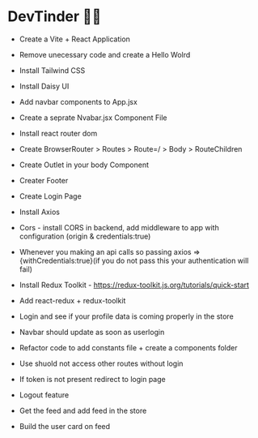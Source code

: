 # DevTinder 👩‍💻

- Create a Vite + React Application
- Remove unecessary code and create a Hello Wolrd
- Install Tailwind CSS
- Install Daisy UI
- Add navbar components to App.jsx
- Create a seprate Nvabar.jsx Component File
- Install react router dom
- Create BrowserRouter > Routes > Route=/ > Body > RouteChildren
- Create Outlet in your body Component
- Creater Footer

- Create Login Page
- Install Axios
- Cors - install CORS in backend, add middleware to app with configuration (origin & credentials:true)
- Whenever you making an api calls so passing axios =>{withCredentials:true}(if you do not pass this your authentication will fail)
- Install Redux Toolkit - https://redux-toolkit.js.org/tutorials/quick-start
- Add react-redux + redux-toolkit
- Login and see if your profile data is coming properly in the store
- Navbar should update as soon as userlogin
- Refactor code to add constants file + create a components folder

- Use shuold not access other routes without login
- If token is not present redirect to login page
- Logout feature
- Get the feed and add feed in the store
- Build the user card on feed
